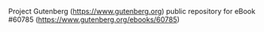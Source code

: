 Project Gutenberg (https://www.gutenberg.org) public repository for
eBook #60785 (https://www.gutenberg.org/ebooks/60785)
